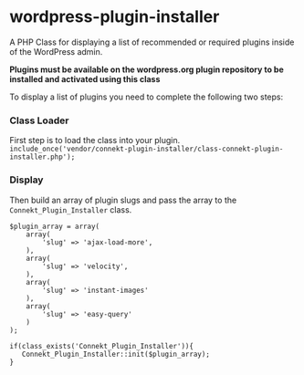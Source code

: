 # wordpress-plugin-installer

A PHP Class for displaying a list of recommended or required plugins inside of the WordPress admin. 

**Plugins must be available on the wordpress.org plugin repository to be installed and activated using this class**

To display a list of plugins you need to complete the following two steps:

### Class Loader
First step is to load the class into your plugin.
`include_once('vendor/connekt-plugin-installer/class-connekt-plugin-installer.php');`


### Display
Then build an array of plugin slugs and pass the array to the `Connekt_Plugin_Installer` class.

```
$plugin_array = array(   			
	array(
		'slug' => 'ajax-load-more',
	),
	array(
		'slug' => 'velocity',
	),
	array(
		'slug' => 'instant-images'
	),
	array(
		'slug' => 'easy-query'
	)
);	
   			
if(class_exists('Connekt_Plugin_Installer')){
   Connekt_Plugin_Installer::init($plugin_array);
}

```